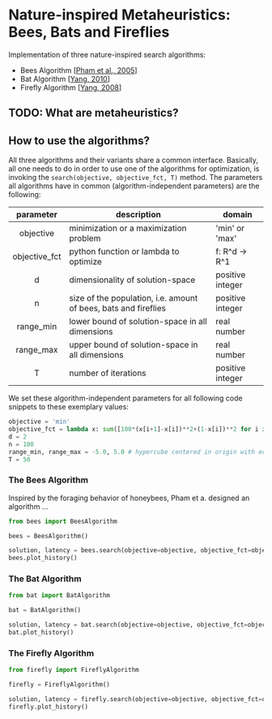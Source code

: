 # Nature-inspired Metaheuristics: Bees, Bats and Fireflies

Implementation of three nature-inspired search algorithms:
- Bees Algorithm [[Pham et al., 2005](https://www.researchgate.net/publication/260985621_The_Bees_Algorithm_Technical_Note)]
- Bat Algorithm [[Yang, 2010](https://arxiv.org/abs/1004.4170v1)]
- Firefly Algorithm [[Yang, 2008](https://books.google.de/books?id=iVB_ETlh4ogC&lpg=PR5&ots=DwgyslGEp9&lr&hl=de&pg=PR5#v=onepage&q&f=false)]

## TODO: What are metaheuristics?

## How to use the algorithms?
All three algorithms and their variants share a common interface. Basically, all one needs to do in order to use one of the algorithms for optimization, is invoking the ```search(objective, objective_fct, T)``` method. The parameters all algorithms have in common (algorithm-independent parameters) are the following:

|parameter    | description                                                                        |domain          |
|:-----------:|------------------------------------------------------------------------------------|----------------|
|objective    | minimization or a maximization problem                                             |'min' or 'max'  |
|objective_fct| python function or lambda to optimize                                              |f: R^d -> R^1   |
|d            | dimensionality of solution-space                                                   |positive integer|
|n            | size of the population, i.e. amount of bees, bats and fireflies                    |positive integer|
|range_min    | lower bound of solution-space in all dimensions                                    |real number     |
|range_max    | upper bound of solution-space in all dimensions                                    |real number     |
|T            | number of iterations                                                               |positive integer|

We set these algorithm-independent parameters for all following code snippets to these exemplary values:
```python
objective = 'min'
objective_fct = lambda x: sum([100*(x[i+1]-x[i])**2+(1-x[i])**2 for i in range(len(x)-1)]) # rosenbrock function
d = 2
n = 100
range_min, range_max = -5.0, 5.0 # hypercube centered in origin with edge length 10.0
T = 50
```

### The Bees Algorithm
Inspired by the foraging behavior of honeybees, Pham et a. designed an algorithm ...

```python
from bees import BeesAlgorithm

bees = BeesAlgorithm()

solution, latency = bees.search(objective=objective, objective_fct=objective_fct, T=T)
bees.plot_history()
```
### The Bat Algorithm

```python
from bat import BatAlgorithm

bat = BatAlgorithm()

solution, latency = bat.search(objective=objective, objective_fct=objective_fct, T=T)
bat.plot_history()
```

### The Firefly Algorithm

```python
from firefly import FireflyAlgorithm

firefly = FireflyAlgorithm()

solution, latency = firefly.search(objective=objective, objective_fct=objective_fct, T=T)
firefly.plot_history()
```
